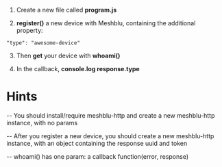 1) Create a new file called **program.js**

2) **register()** a new device with Meshblu, containing the additional property:
```
"type": "awesome-device"
```

3) Then **get** your device with **whoami()**

4) In the callback, **console.log response.type**

# Hints
-- You should install/require meshblu-http and create a new meshblu-http instance, with no params

-- After you register a new device, you should create a new meshblu-http instance, with an object containing the response uuid and token

-- whoami() has one param: a callback function(error, response)
